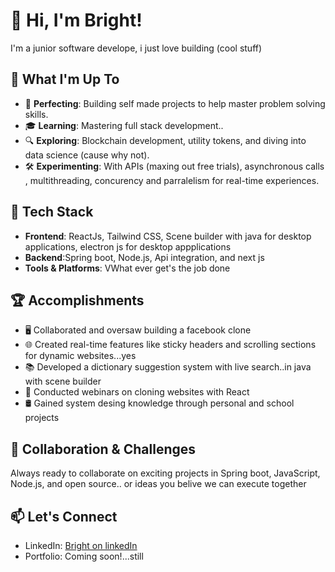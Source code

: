# 👋 Hi, I'm Bright!

I'm a junior software develope, i just love building (cool stuff)

## 🌟 What I'm Up To
- 🔨 **Perfecting**: Building self made projects to help master problem solving skills.
- 🎓 **Learning**: Mastering full stack development..
- 🔍 **Exploring**: Blockchain development, utility tokens, and diving into data science (cause why not).
- 🛠️ **Experimenting**: With APIs (maxing out free trials), asynchronous calls , multithreading, concurency and parralelism for real-time experiences.

## 🧰 Tech Stack
- **Frontend**: ReactJs, Tailwind CSS, Scene builder with java for desktop applications, electron js for desktop appplications
- **Backend**:Spring boot, Node.js, Api integration, and next js
- **Tools & Platforms**: VWhat ever get's the job done

## 🏆 Accomplishments
- 🖥️ Collaborated and oversaw building a facebook clone
- 🌐 Created real-time features like sticky headers and scrolling sections for dynamic websites...yes
- 📚 Developed a dictionary suggestion system with live search..in java with scene builder
- 🚀 Conducted webinars on cloning websites with React
- 🛢️ Gained system desing knowledge through personal and school projects

## 🤝 Collaboration & Challenges
Always ready to collaborate on exciting projects in Spring boot, JavaScript, Node.js, and open source.. or ideas you belive we can execute together

## 📫 Let's Connect
- LinkedIn: [Bright on linkedIn](https://www.linkedin.com/in/akinola-bright-27b2b92a0/)
- Portfolio: Coming soon!...still
